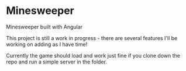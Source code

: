 # Minesweeper
Minesweeper built with Angular

This project is still a work in progress - there are several features I'll be working on adding as I have time!

Currently the game should load and work just fine if you clone down the repo and run a simple server in the folder.
